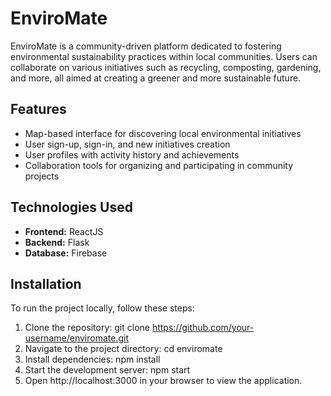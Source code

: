 # EnviroMate

EnviroMate is a community-driven platform dedicated to fostering environmental sustainability practices within local communities. Users can collaborate on various initiatives such as recycling, composting, gardening, and more, all aimed at creating a greener and more sustainable future.

## Features

- Map-based interface for discovering local environmental initiatives
- User sign-up, sign-in, and new initiatives creation
- User profiles with activity history and achievements
- Collaboration tools for organizing and participating in community projects

## Technologies Used

- **Frontend:** ReactJS
- **Backend:** Flask
- **Database:** Firebase 

## Installation

To run the project locally, follow these steps:

1. Clone the repository:
git clone https://github.com/your-username/enviromate.git
2. Navigate to the project directory:
cd enviromate
3. Install dependencies:
npm install
4. Start the development server:
npm start
5. Open http://localhost:3000 in your browser to view the application.
